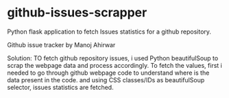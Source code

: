 # github-issues-scrapper
Python flask application to fetch Issues statistics for a github repository.

Github issue tracker by Manoj Ahirwar

Solution:
TO fetch github repository issues, i used Python beautifulSoup to scrap the webpage data and process accordingly.
To fetch the values, first i needed to go through github webpage code to understand where is the data present in the code.
and using CSS classes/IDs as beautifulSoup selector, issues statistics are fetched.
